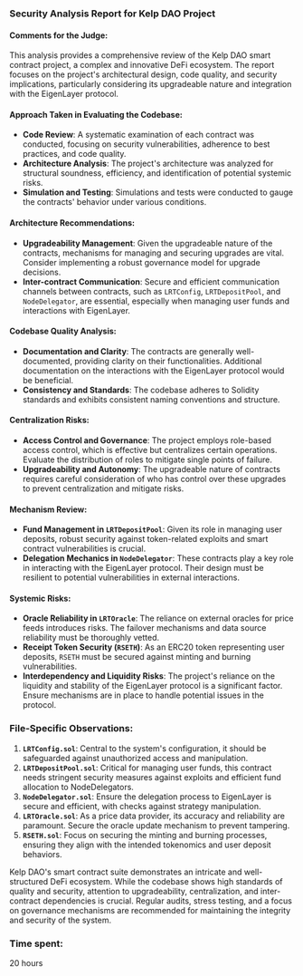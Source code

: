 ### Security Analysis Report for Kelp DAO Project

#### Comments for the Judge:
This analysis provides a comprehensive review of the Kelp DAO smart contract project, a complex and innovative DeFi ecosystem. The report focuses on the project's architectural design, code quality, and security implications, particularly considering its upgradeable nature and integration with the EigenLayer protocol.

#### Approach Taken in Evaluating the Codebase:
- **Code Review**: A systematic examination of each contract was conducted, focusing on security vulnerabilities, adherence to best practices, and code quality.
- **Architecture Analysis**: The project's architecture was analyzed for structural soundness, efficiency, and identification of potential systemic risks.
- **Simulation and Testing**: Simulations and tests were conducted to gauge the contracts' behavior under various conditions.

#### Architecture Recommendations:
- **Upgradeability Management**: Given the upgradeable nature of the contracts, mechanisms for managing and securing upgrades are vital. Consider implementing a robust governance model for upgrade decisions.
- **Inter-contract Communication**: Secure and efficient communication channels between contracts, such as `LRTConfig`, `LRTDepositPool`, and `NodeDelegator`, are essential, especially when managing user funds and interactions with EigenLayer.

#### Codebase Quality Analysis:
- **Documentation and Clarity**: The contracts are generally well-documented, providing clarity on their functionalities. Additional documentation on the interactions with the EigenLayer protocol would be beneficial.
- **Consistency and Standards**: The codebase adheres to Solidity standards and exhibits consistent naming conventions and structure.

#### Centralization Risks:
- **Access Control and Governance**: The project employs role-based access control, which is effective but centralizes certain operations. Evaluate the distribution of roles to mitigate single points of failure.
- **Upgradeability and Autonomy**: The upgradeable nature of contracts requires careful consideration of who has control over these upgrades to prevent centralization and mitigate risks.

#### Mechanism Review:
- **Fund Management in `LRTDepositPool`**: Given its role in managing user deposits, robust security against token-related exploits and smart contract vulnerabilities is crucial.
- **Delegation Mechanics in `NodeDelegator`**: These contracts play a key role in interacting with the EigenLayer protocol. Their design must be resilient to potential vulnerabilities in external interactions.

#### Systemic Risks:
- **Oracle Reliability in `LRTOracle`**: The reliance on external oracles for price feeds introduces risks. The failover mechanisms and data source reliability must be thoroughly vetted.
- **Receipt Token Security (`RSETH`)**: As an ERC20 token representing user deposits, `RSETH` must be secured against minting and burning vulnerabilities.
- **Interdependency and Liquidity Risks**: The project's reliance on the liquidity and stability of the EigenLayer protocol is a significant factor. Ensure mechanisms are in place to handle potential issues in the protocol.

### File-Specific Observations:

1. **`LRTConfig.sol`**: Central to the system's configuration, it should be safeguarded against unauthorized access and manipulation.
2. **`LRTDepositPool.sol`**: Critical for managing user funds, this contract needs stringent security measures against exploits and efficient fund allocation to NodeDelegators.
3. **`NodeDelegator.sol`**: Ensure the delegation process to EigenLayer is secure and efficient, with checks against strategy manipulation.
4. **`LRTOracle.sol`**: As a price data provider, its accuracy and reliability are paramount. Secure the oracle update mechanism to prevent tampering.
5. **`RSETH.sol`**: Focus on securing the minting and burning processes, ensuring they align with the intended tokenomics and user deposit behaviors.

Kelp DAO's smart contract suite demonstrates an intricate and well-structured DeFi ecosystem. While the codebase shows high standards of quality and security, attention to upgradeability, centralization, and inter-contract dependencies is crucial. Regular audits, stress testing, and a focus on governance mechanisms are recommended for maintaining the integrity and security of the system.

### Time spent:
20 hours